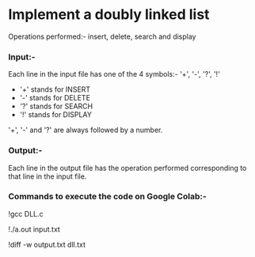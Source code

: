 <h1> Implement a doubly linked list </h1>

Operations performed:- insert, delete, search and display


<b> <h3> Input:- </h3> </b>
Each line in the input file has one of the 4 symbols:- '+', '-', '?', '!'
  - '+' stands for INSERT
  - '-' stands for DELETE
  - '?' stands for SEARCH
  - '!' stands for DISPLAY
  
'+', '-' and '?' are always followed by a number.

<b> <h3> Output:- </h3> </b>

Each line in the output file has the operation performed corresponding to that line in the input file.


<b> <h3> Commands to execute the code on Google Colab:- </h3> </b>

!gcc DLL.c

!./a.out input.txt

!diff -w output.txt dll.txt

